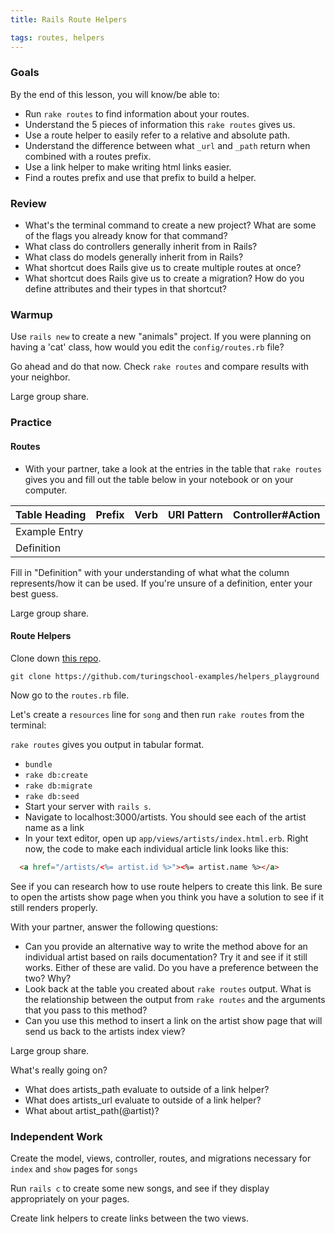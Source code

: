 ```yaml
---
title: Rails Route Helpers

tags: routes, helpers
---
```



### Goals

By the end of this lesson, you will know/be able to:

* Run `rake routes` to find information about your routes.
* Understand the 5 pieces of information this `rake routes` gives us.
* Use a route helper to easily refer to a relative and absolute path.
* Understand the difference between what `_url` and `_path` return when combined with a routes prefix.
* Use a link helper to make writing html links easier.
* Find a routes prefix and use that prefix to build a helper.

### Review

* What's the terminal command to create a new project? What are some of the flags you already know for that command?
* What class do controllers generally inherit from in Rails?
* What class do models generally inherit from in Rails?
* What shortcut does Rails give us to create multiple routes at once?
* What shortcut does Rails give us to create a migration? How do you define attributes and their types in that shortcut?

### Warmup

Use `rails new` to create a new "animals" project. If you were planning on having a 'cat' class, how would you edit the `config/routes.rb` file?

Go ahead and do that now. Check `rake routes` and compare results with your neighbor.

Large group share.

### Practice

#### Routes

* With your partner, take a look at the entries in the table that `rake routes` gives you and fill out the table below in your notebook or on your computer.

|Table Heading       |Prefix|Verb|URI Pattern|Controller#Action|
|--------------------|------|----|-----------|-----------------|
|Example Entry       |      |    |           |                 |
|Definition          |      |    |           |                 |

Fill in "Definition" with your understanding of what what the column represents/how it can be used. If you're unsure of a definition, enter your best guess.

Large group share.

#### Route Helpers

Clone down [this repo](https://github.com/turingschool-examples/helpers_playground).

`git clone https://github.com/turingschool-examples/helpers_playground`

Now go to the `routes.rb` file.

Let's create a `resources` line for `song` and then run `rake routes` from the terminal:

`rake routes` gives you output in tabular format.

* `bundle`
* `rake db:create`
* `rake db:migrate`
* `rake db:seed`
* Start your server with `rails s`.
* Navigate to localhost:3000/artists. You should see each of the artist name as a link
* In your text editor, open up `app/views/artists/index.html.erb`. Right now, the code to make each individual article link looks like this:

```html
  <a href="/artists/<%= artist.id %>"><%= artist.name %></a>
```

See if you can research how to use route helpers to create this link. Be sure to open the artists show page when you think you have a solution to see if it still renders properly.

With your partner, answer the following questions:

* Can you provide an alternative way to write the method above for an individual artist based on rails documentation? Try it and see if it still works. Either of these are valid. Do you have a preference between the two? Why?
* Look back at the table you created about `rake routes` output. What is the relationship between the output from `rake routes` and the arguments that you pass to this method?
* Can you use this method to insert a link on the artist show page that will send us back to the artists index view?

Large group share.

What's really going on?

* What does artists_path evaluate to outside of a link helper?
* What does artists_url evaluate to outside of a link helper?
* What about artist_path(@artist)?

### Independent Work

Create the model, views, controller, routes, and migrations necessary for `index` and `show` pages for `songs`

Run `rails c` to create some new songs, and see if they display appropriately on your pages.

Create link helpers to create links between the two views.
